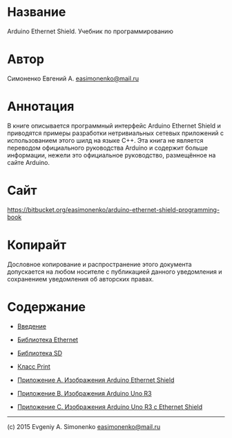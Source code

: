 # Название

Arduino Ethernet Shield. Учебник по программированию

# Автор

Симоненко Евгений А. <easimonenko@mail.ru>

# Аннотация

В книге описывается программный интерфейс Arduino Ethernet Shield и
приводятся примеры разработки нетривиальных сетевых приложений с
использованием этого шилд на языке C++. Эта книга не является переводом
официального руководства Arduino и содержит больше информации, нежели
это официальное руководство, размещённое на сайте Arduino.

# Сайт

https://bitbucket.org/easimonenko/arduino-ethernet-shield-programming-book

# Копирайт

Дословное копирование и распространение этого документа допускается на любом
носителе с публикацией данного уведомления и сохранением уведомления об
авторских правах.

# Содержание

- [Введение](/intro.markdown)

- [Библиотека Ethernet](/ethernet-library.markdown)

- [Библиотека SD](/sd-library.markdown)

- [Класс Print](/print-class.markdown)

- [Приложение A. Изображения Arduino Ethernet Shield](/appendix-a.markdown)

- [Приложение B. Изображения Arduino Uno R3](/appendix-b.markdown)

- [Приложение C. Изображения Arduino Uno R3 с Ethernet Shield](/appendix-c.markdown)

---

(c) 2015 Evgeniy A. Simonenko <easimonenko@mail.ru>
